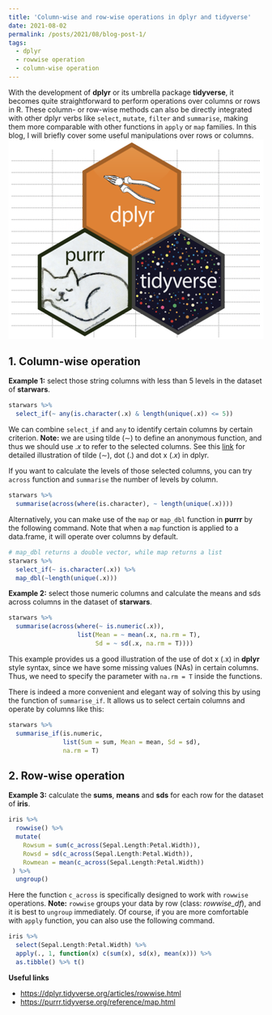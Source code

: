 ```yaml
---
title: 'Column-wise and row-wise operations in dplyr and tidyverse'
date: 2021-08-02
permalink: /posts/2021/08/blog-post-1/
tags:
  - dplyr
  - rowwise operation
  - column-wise operation
---
```


With the development of **dplyr** or its umbrella package **tidyverse**, it becomes quite straightforward to perform operations over columns or rows in R. These column- or row-wise methods can also be directly integrated with other dplyr verbs like `select`, `mutate`, `filter` and `summarise`, making them more comparable with other functions in `apply` or `map` families. In this blog, I will briefly cover some useful manipulations over rows or columns.
![row- and column-wise operations](pics/dplyrlogs.png)

## 1. Column-wise operation

**Example 1:** select those string columns with less than 5 levels in the dataset of **starwars**.

```R
starwars %>% 
  select_if(~ any(is.character(.x) & length(unique(.x)) <= 5))
```
We can combine `select_if` and `any` to identify certain columns by certain criterion. **Note:** we are using tilde ($\sim$) to define an anonymous function, and thus we should use $.x$ to refer to the selected columns. See this [link](https://www.youtube.com/watch?v=ynaHKNdAAwk&t=364s) for detailed illustration of tilde ($\sim$), dot ($.$) and dot x ($.x$) in dplyr. 

If you want to calculate the levels of those selected columns, you can try `across` function and `summarise` the number of levels by column. 

```R
starwars %>% 
  summarise(across(where(is.character), ~ length(unique(.x))))
```

Alternatively, you can make use of the `map` or `map_dbl` function in **purrr** by the following command. Note that when a `map` function is applied to a data.frame, it will operate over columns by default. 

```R
# map_dbl returns a double vector, while map returns a list
starwars %>%
  select_if(~ is.character(.x)) %>%
  map_dbl(~length(unique(.x)))
```

**Example 2:** select those numeric columns and calculate the means and sds across columns in the dataset of **starwars**.

```R
starwars %>% 
  summarise(across(where(~ is.numeric(.x)), 
                   list(Mean = ~ mean(.x, na.rm = T), 
                        Sd = ~ sd(.x, na.rm = T))))
```

This example provides us a good illustration of the use of dot x (.x) in **dplyr** style syntax, since we have some missing values (NAs) in certain columns. Thus, we need to specify the parameter with `na.rm = T` inside the functions. 

There is indeed a more convenient and elegant way of solving this by using the function of `summarise_if`. It allows us to select certain columns and operate by columns like this:

```R
starwars %>%
  summarise_if(is.numeric,
               list(Sum = sum, Mean = mean, Sd = sd),
               na.rm = T)
```

## 2. Row-wise operation

**Example 3:** calculate the **sums**, **means** and **sds** for each row for the dataset of **iris**.

```R
iris %>% 
  rowwise() %>%
  mutate(
    Rowsum = sum(c_across(Sepal.Length:Petal.Width)),
    Rowsd = sd(c_across(Sepal.Length:Petal.Width)), 
    Rowmean = mean(c_across(Sepal.Length:Petal.Width))
 ) %>% 
  ungroup()
```

Here the function `c_across` is specifically designed to work with `rowwise` operations. **Note:** `rowwise` groups your data by row (class: *rowwise_df*), and it is best to `ungroup` immediately. Of course, if you are  more comfortable with `apply` function, you can also use the following command.

```R
iris %>% 
  select(Sepal.Length:Petal.Width) %>% 
  apply(., 1, function(x) c(sum(x), sd(x), mean(x))) %>% 
  as.tibble() %>% t()
```



**Useful links**

- https://dplyr.tidyverse.org/articles/rowwise.html
- https://purrr.tidyverse.org/reference/map.html

